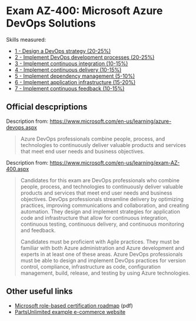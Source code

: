 # Exam AZ-400: Microsoft Azure DevOps Solutions

Skills measured:

- [1 - Design a DevOps strategy (20-25%)](<1%20-%20Design%20a%20DevOps%20strategy.md>)
- [2 - Implement DevOps development processes (20-25%)](<2%20-%20Implement%20DevOps%20development%20processes.md>)
- [3 - Implement continuous integration (10-15%)](<3%20-%20Implement%20continuous%20integration.md>)
- [4 - Implement continuous delivery (10-15%)](<4%20-%20Implement%20continuous%20delivery.md>)
- [5 - Implement dependency management (5-10%)](<5%20-%20Implement%20dependency%20management.md>)
- [6 - Implement application infrastructure (15-20%)](<6%20-%20Implement%20application%20infrastructure.md>)
- [7 - Implement continuous feedback (10-15%)](<7%20-%20Implement%20continuous%20feedback.md>)

## Official descpriptions

Description from: <https://www.microsoft.com/en-us/learning/azure-devops.aspx>
> Azure DevOps professionals combine people, process, and technologies to continuously deliver valuable products and services that meet end user needs and business objectives.

Description from: <https://www.microsoft.com/en-us/learning/exam-AZ-400.aspx>
> Candidates for this exam are DevOps professionals who combine people, process, and technologies to continuously deliver valuable products and services that meet end user needs and business objectives. DevOps professionals streamline delivery by optimizing practices, improving communications and collaboration, and creating automation. They design and implement strategies for application code and infrastructure that allow for continuous integration, continuous testing, continuous delivery, and continuous monitoring and feedback.
>
> Candidates must be proficient with Agile practices. They must be familiar with both Azure administration and Azure development and experts in at least one of these areas. Azure DevOps professionals must be able to design and implement DevOps practices for version control, compliance, infrastructure as code, configuration management, build, release, and testing by using Azure technologies.

## Other useful links

- [Microsoft role-based certification roadmap](<https://query.prod.cms.rt.microsoft.com/cms/api/am/binary/RE2PjDI>) (pdf)
- [PartsUnlimited example e-commerce website](<https://microsoft.github.io/PartsUnlimited/>)